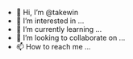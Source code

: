 - 👋 Hi, I’m @takewin
- 👀 I’m interested in ...
- 🌱 I’m currently learning ...
- 💞️ I’m looking to collaborate on ...
- 📫 How to reach me ...

<!---
takewin/takewin is a ✨ special ✨ repository because its `README.md` (this file) appears on your GitHub profile.
You can click the Preview link to take a look at your changes.
--->
